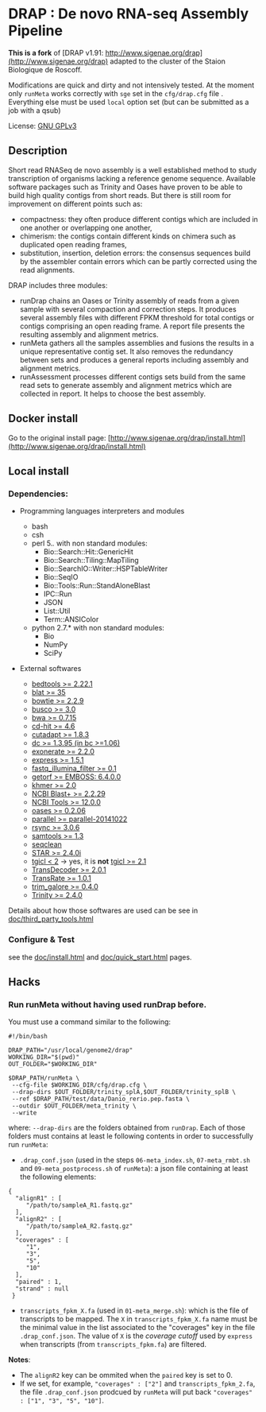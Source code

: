# DRAP : De novo RNA-seq Assembly Pipeline

**This is a fork** of [DRAP v1.91: http://www.sigenae.org/drap](http://www.sigenae.org/drap) adapted to the cluster of the Staion Biologique de Roscoff.

Modifications are quick and dirty and not intensively tested.
At the moment only `runMeta` works correctly with `sge` set in the `cfg/drap.cfg` file . Everything else must be used `local` option set (but can be submitted as a job with a qsub)

License: [GNU GPLv3](http://www.gnu.org/licenses/gpl-3.0.en.html)

## Description

Short read RNASeq de novo assembly is a well established method to study transcription of organisms lacking a reference genome sequence. Available software packages such as Trinity and Oases have proven to be able to build high quality contigs from short reads. But there is still room for improvement on different points such as:

- compactness: they often produce different contigs which are included in one another or overlapping one another,
- chimerism: the contigs contain different kinds on chimera such as duplicated open reading frames,
- substitution, insertion, deletion errors: the consensus sequences build by the assembler contain errors which can be partly corrected using the read alignments.


DRAP includes three modules:

- runDrap chains an Oases or Trinity assembly of reads from a given sample with several compaction and correction steps. It produces several assembly files with different FPKM threshold for total contigs or contigs comprising an open reading frame. A report file presents the resulting assembly and alignment metrics.
- runMeta gathers all the samples assemblies and fusions the results in a unique representative contig set. It also removes the redundancy between sets and produces a general reports including assembly and alignment metrics.
- runAssessment processes different contigs sets build from the same read sets to generate assembly and alignment metrics which are collected in report. It helps to choose the best assembly.

## Docker install

Go to the original install page: [http://www.sigenae.org/drap/install.html](http://www.sigenae.org/drap/install.html)

## Local install

### Dependencies:

- Programming languages interpreters and modules
    - bash
    - csh
    - perl 5.*.* with non standard modules:
        - Bio::Search::Hit::GenericHit
        - Bio::Search::Tiling::MapTiling
        - Bio::SearchIO::Writer::HSPTableWriter
        - Bio::SeqIO
        - Bio::Tools::Run::StandAloneBlast
        - IPC::Run
        - JSON
        - List::Util
        - Term::ANSIColor
    - python 2.7.* with non standard modules:
        - Bio
        - NumPy
        - SciPy

- External softwares
    - [bedtools >= 2.22.1](http://bedtools.readthedocs.org/en/latest/content/installation.html)
    - [blat >= 35](https://genome.ucsc.edu/FAQ/FAQblat.html#blat3)
    - [bowtie >= 2.2.9](https://sourceforge.net/projects/bowtie-bio/files/bowtie2/2.2.9/)
    - [busco >= 3.0](http://busco.ezlab.org/)
    - [bwa >= 0.7.15](http://sourceforge.net/projects/bio-bwa/files/)
    - [cd-hit >= 4.6](https://github.com/weizhongli/cdhit)
    - [cutadapt >= 1.8.3](https://github.com/marcelm/cutadapt)
    - [dc >= 1.3.95 (in bc >=1.06)](https://www.gnu.org/software/bc/)
    - [exonerate >= 2.2.0](http://www.ebi.ac.uk/about/vertebrate-genomics/software/exonerate)
    - [express >= 1.5.1](https://github.com/adarob/eXpress)
    - [fastq_illumina_filter >= 0.1](http://cancan.cshl.edu/labmembers/gordon/fastq_illumina_filter/#download)
    - [getorf >= EMBOSS: 6.4.0.0](http://emboss.sourceforge.net/download)
    - [khmer >= 2.0](https://github.com/dib-lab/khmer)
    - [NCBI Blast+ >= 2.2.29](ftp://ftp.ncbi.nih.gov/blast/executables/blast+/2.2.29/)
    - [NCBI Tools >= 12.0.0](ftp://ftp.ncbi.nih.gov/toolbox/ncbi_tools++/CURRENT/)
    - [oases >= 0.2.06](https://github.com/dzerbino/oases/tree/master)
    - [parallel >= parallel-20141022](http://ftp.gnu.org/gnu/parallel)
    - [rsync >= 3.0.6](http://www.htslib.org/download/)
    - [samtools >= 1.3](ftp://occams.dfci.harvard.edu/pub/bio/tgi/software/seqclean)
    - [seqclean](ftp://occams.dfci.harvard.edu/pub/bio/tgi/software/seqclean/)
    - [STAR >= 2.4.0i](https://github.com/alexdobin/STAR/releases)
    - [tgicl < 2](ftp://occams.dfci.harvard.edu/pub/bio/tgi/software/tgicl/) -> yes, it is **not** [tgicl >= 2.1](https://sourceforge.net/projects/tgicl)
    - [TransDecoder >= 2.0.1](http://transdecoder.github.io/)
    - [TransRate >= 1.0.1](http://hibberdlab.com/transrate/installation.html)
    - [trim_galore >= 0.4.0](http://www.bioinformatics.babraham.ac.uk/projects/trim_galore/)
    - [Trinity >= 2.4.0](https://github.com/trinityrnaseq/trinityrnaseq/releases)


Details about how those softwares are used can be see in [doc/third_party_tools.html](./doc/third_party_tools.html)

### Configure & Test

see the [doc/install.html](./doc/install.html) and [doc/quick_start.html](./doc/quick_start.html) pages.

## Hacks

### Run runMeta without having used runDrap before.

You must use a command similar to the following:

```
#!/bin/bash

DRAP_PATH="/usr/local/genome2/drap"
WORKING_DIR="$(pwd)"
OUT_FOLDER="$WORKING_DIR"

$DRAP_PATH/runMeta \
 --cfg-file $WORKING_DIR/cfg/drap.cfg \
 --drap-dirs $OUT_FOLDER/trinity_splA,$OUT_FOLDER/trinity_splB \
 --ref $DRAP_PATH/test/data/Danio_rerio.pep.fasta \
 --outdir $OUT_FOLDER/meta_trinity \
 --write
```

where:
`--drap-dirs` are the folders obtained from `runDrap`.
Each of those folders must contains at least le following contents in order to successfully run `runMeta`:

 - `.drap_conf.json` (used in the steps `06-meta_index.sh`, `07-meta_rmbt.sh` and `09-meta_postprocess.sh` of `runMeta`): a json file containing at least the following elements:
 ```
 {
   "alignR1" : [
      "/path/to/sampleA_R1.fastq.gz"
   ],
   "alignR2" : [
      "/path/to/sampleA_R2.fastq.gz"
   ],
   "coverages" : [
      "1",
      "3",
      "5",
      "10"
   ],
   "paired" : 1,
   "strand" : null
  }
```

 - `transcripts_fpkm_X.fa` (used in `01-meta_merge.sh`): which is the file of transcripts to be mapped.
 The `X` in `transcripts_fpkm_X.fa` name must be the minimal value in the list associated to the "coverages" key in the file `.drap_conf.json`. The value of `X` is the *coverage cutoff* used by `express` when transcripts (from `transcripts_fpkm.fa`) are filtered.

**Notes**:

 - The `alignR2` key  can be ommited when the `paired` key is set to 0.
 - If we set, for example, `"coverages" : ["2"]` and `transcripts_fpkm_2.fa`, the file `.drap_conf.json` prodcued by `runMeta` will put back `"coverages" : ["1", "3", "5", "10"]`.
